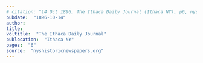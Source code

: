 ```yaml
---
# citation: "14 Oct 1896, The Ithaca Daily Journal (Ithaca NY), p6, nyshistoricnewspapers.org"
pubdate:  "1896-10-14"
author: 
title: 
voltitle:  "The Ithaca Daily Journal"
publocation:  "Ithaca NY"
pages:  "6"
source:  "nyshistoricnewspapers.org"
---
```


